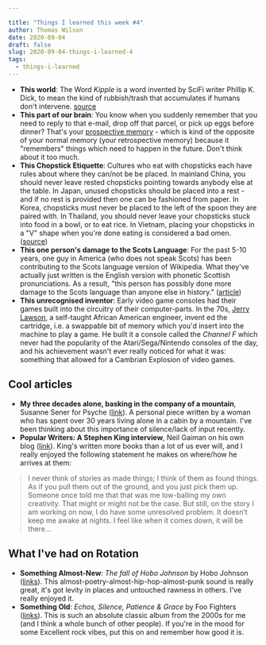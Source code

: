 ```yaml
---

title: "Things I learned this week #4"
author: Thomas Wilson
date: 2020-09-04
draft: false
slug: 2020-09-04-things-i-learned-4
tags:
  - things-i-learned
---
```


- **This world**: The Word _Kipple_ is a word invented by SciFi writer Phillip K. Dick, to mean the kind of rubbish/trash that accumulates if humans don't intervene. [source](https://www.urbandictionary.com/define.php?term=kipple)
- **This part of our brain**: You know when you suddenly remember that you need to reply to that e-mail, drop off that parcel, or pick up eggs before dinner? That's your [prospective memory](https://en.wikipedia.org/wiki/Prospective_memory) - which is kind of the opposite of your normal memory (your retrospective memory) because it "remembers" things which need to happen in the future. Don't think about it too much.
- **This Chopstick Etiquette**: Cultures who eat with chopsticks each have rules about where they can/not be be placed. In mainland China, you should never leave rested chopsticks pointing towards anybody else at the table. In Japan, unused chopsticks should be placed into a rest - and if no rest is provided then one can be fashioned from paper. In Korea, chopsticks must never be placed to the left of the spoon they are paired with. In Thailand, you should never leave your chopsticks stuck into food in a bowl, or to eat rice. In Vietnam, placing your chopsticks in a "V" shape when you're done eating is considered a bad omen. ([source](https://en.wikipedia.org/wiki/Chopsticks#Etiquette))
- **This one person's damage to the Scots Language**: For the past 5-10 years, one guy in America (who does not speak Scots) has been contributing to the Scots language version of Wikipedia. What they've actually just written is the English version with phonetic Scottish pronunciations. As a result, "this person has possibly done more damage to the Scots language than anyone else in history." ([article](https://www.vice.com/en_us/article/wxqy8x/most-of-scottish-wikipedia-written-by-american-in-mangled-english))
- **This unrecognised inventor**: Early video game consoles had their games built into the circuitry of their computer-parts. In the 70s, [Jerry Lawson](https://www.engadget.com/2015-02-20-jerry-lawson-game-pioneer.html), a self-taught African American engineer, invent ed the cartridge, i.e. a swappable bit of memory which you'd insert into the machine to play a game. He built it a console called the _Channel F_ which never had the popularity of the Atari/Sega/Nintendo consoles of the day, and his achievement wasn't ever really noticed for what it was: something that allowed for a Cambrian Explosion of video games.

## Cool articles

- **‌My three decades alone, basking in the company of a mountain**, Susanne Sener for Psyche ([link](https://psyche.co/ideas/my-three-decades-alone-basking-in-the-company-of-a-mountain)). A personal piece written by a woman who has spent over 30 years living alone in a cabin by a mountain. I've been thinking about this importance of silence/lack of input recently.
- **Popular Writers: A Stephen King interview**, Neil Gaiman on his own blog ([link](https://journal.neilgaiman.com/2012/04/popular-writers-stephen-king-interview.html)). King's written more books than a lot of us ever will, and I really enjoyed the following statement he makes on where/how he arrives at them:

> I never think of stories as made things; I think of them as found things. As if you pull them out of the ground, and you just pick them up. Someone once told me that that was me low-balling my own creativity. That might or might not be the case. But still, on the story I am working on now, I do have some unresolved problem. It doesn’t keep me awake at nights. I feel like when it comes down, it will be there...

## What I've had on Rotation

- **Something Almost-New**: _The fall of Hobo Johnson_ by Hobo Johnson ([links](https://songwhip.com/hobo-johnson/the-fall-of-hobo-johnson)). This almost-poetry-almost-hip-hop-almost-punk sound is really great, it's got levity in places and untouched rawness in others. I've really enjoyed it.
- **Something Old**: _Echos, Silence, Patience & Grace_ by Foo Fighters ([links](https://songwhip.com/foo-fighters/echoes-silence-patience-and-grace)). This is such an absolute classic album from the 2000s for me (and I think a whole bunch of other people). If you're in the mood for some Excellent rock vibes, put this on and remember how good it is.
